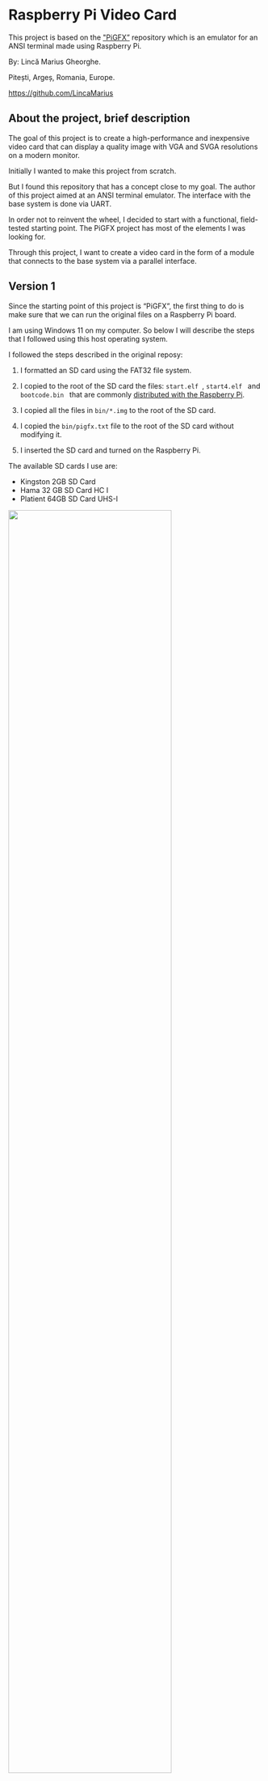 # Raspberry Pi Video Card
This project is based on the ["PiGFX”](https://github.com/fbergama/pigfx) repository which is an emulator for an ANSI terminal made using Raspberry Pi.

By: Lincă Marius Gheorghe.

Pitești, Argeș, Romania, Europe.

https://github.com/LincaMarius

## About the project, brief description
The goal of this project is to create a high-performance and inexpensive video card that can display a quality image with VGA and SVGA resolutions on a modern monitor.

Initially I wanted to make this project from scratch.

But I found this repository that has a concept close to my goal. The author of this project aimed at an ANSI terminal emulator. The interface with the base system is done via UART.

In order not to reinvent the wheel, I decided to start with a functional, field-tested starting point. The PiGFX project has most of the elements I was looking for.

Through this project, I want to create a video card in the form of a module that connects to the base system via a parallel interface.

## Version 1
Since the starting point of this project is “PiGFX”, the first thing to do is make sure that we can run the original files on a Raspberry Pi board.

I am using Windows 11 on my computer. So below I will describe the steps that I followed using this host operating system.

I followed the steps described in the original reposy:

1. I formatted an SD card using the FAT32 file system.

2. I copied to the root of the SD card the files: ```start.elf ```, ```start4.elf ``` and ```bootcode.bin ``` that are commonly [distributed with the Raspberry Pi](https://github.com/raspberrypi/firmware/tree/master/boot).

3. I copied all the files in ```bin/*.img``` to the root of the SD card.

4. I copied the ```bin/pigfx.txt``` file to the root of the SD card without modifying it.

5. I inserted the SD card and turned on the Raspberry Pi.

The available SD cards I use are:
- Kingston 2GB SD Card
- Hama 32 GB SD Card HC I
- Platient 64GB SD Card UHS-I




<img src="doc/scr1.jpg" width="80%" />

PiGFX is a bare metal kernel for the Raspberry Pi that implements a basic ANSI
terminal emulator with the additional support of some primitive graphics
functions. It can be driven by pushing characters to the raspi UART. Additional
functions like changing text color, moving the cursor or clear the screen can
be invoked via ANSI escape codes.  The result is that you can easily add an
HDMI display output to your embedded project without the hassle of directly
generate the video signal.

This work is inspired by [Spencer's
project](https://hackaday.io/project/9567-5-graphics-card-for-homebrew-z80)
that aims to create a cheap graphics card and keyboard interface to its
homebrew Z80 computer. PiGFX has the advantage of removing the fuss of having a
full-featured Linux system running on your raspi. This dramatically decreases
the boot time, lets the system be more customizable and, of course, adds a lot
of fun :) 

*UPDATE*: Thanks to the [uspi](https://github.com/rsta2/uspi) bare-metal USB
driver PiGFX now support an external USB keyboard as input device. Anything
typed will be automatically sent to raspi UART Tx0 (pin 8, GPIO 14).

*UPDATE*: (2018 Nov. by F. Pierot) Added display modes, fonts, tabulation set... See [2018 Nov. modifications](README_ADD.md).

*UPDATE*: (2020 by Ch. Lehner) Added new graphic features and configurable baudrate. Fixed some bugs. Ported to Raspberry Pi 2, 3 and 4. Also included the ability to read a config file on the SD card. Also added support for PS/2 keyboards.

By now this is a work in progress with a minimum set of features implemented so
expect that more functionalities will be added from time to time.

PiGFX should be working on all Pi models from generation 1 to generation 4. However there is no USB support on the model 4. It's tested on the following models:

- Pi Zero
- Pi Zero W
- Pi B
- Pi B+
- Pi 2B
- Pi 3B
- Pi 4B


Here is a preliminary TODO list of what I plan to add in the future:

- ✔ Add support for USB or Ps2 keyboard
- ✔ Add some graphics primitives like lines
- ✔ Add some more graphics primitives (circles, rectangles etc.)
- ✔ Let the resolution being configurable without recompiling
- ✔ Port to Raspberry Pi Generation 2/3/4
- ✔ Load configuration from SD card
- ✔ Support for PS/2 keyboard
- ✔ Implement some kind of sprite handling with collision detection
- Implement double buffering
- Load bitmap fonts directly from the SD card
- Implement a 8bit interface
- Support for USB / PS/2 Mouse

## How to run

1. Format an SD-card: you need one 1 GB partition using the FAT or FAT32 system. 
Other formats won't boot, and a bigger size is useless. Avoid 64GB+ cards as 
they tend to cause problems to PI. A 32GB or 16GB card is ok as long as you 
format only 1 or 2 GB with FAT or FAT32.

2. Copy all ```bin/*.img``` to the root of the SD card along with the files
   ```start.elf```, ```start4.elf``` and ```bootcode.bin``` that are commonly [distributed with
the Raspberry Pi](https://github.com/raspberrypi/firmware/tree/master/boot).

3. Copy ```bin/pigfx.txt``` to the root of the SD card. Edit the file for your
   needs. If you have a config.txt on the SD card, delete it.

4. Insert the card and reboot the Pi.

As soon as your raspi is turned on, the boot screen and other informations 
should be displayed as a 640x480 @ 60hz video stream from the HDMI interface. 
After that, PiGFX awaits anything coming from the serial line. Any data
received from the UART is immediately displayed in a terminal-like fashion (ie.
it automatically scrolls once you reach the bottom of the screen, etc.).

You may need to reset your computer before PiGFX displays anything coming from it.
 
### Test inside QEMU

PiGFX can be emulated with [QEMU](http://wiki.qemu.org/Main_Page). Just
download/compile/install the [rpi Torlus
branch](https://github.com/Torlus/qemu/tree/rpi) and launch 

```
$ make run
```

in the PiGFX root folder.


## UART Physical connection

|Pin   | Function
|---   |---
|8     | UART Tx0 (GPIO 14).  Keyboard output
|10    | UART Rx0 (GPIO 15). Connect this pin to your device transmit pin.


***Note: Please be aware that all Raspberry Pi models accept levels between 0 and 3v3. Be sure to provide an appropriate level shifter to match your output***

UART communication expects the baudrate configured in pigfx.txt, 8 bit data, 1 bit
stop and no parity.


## PS/2 keyboard
Be aware that USB support is disabled, if a PS/2 keyboard is detected during boot. This increases boot time a lot.

### Physical connection to the Pi
This is the male connector at the keyboard cable.
<img src="doc/ps2.jpg" width="30%" />
<img src="doc/gpio.png" width="80%" />

Most keyboards seem to work if powered with 3.3V. However if your keyboard does not and needs 5V, make sure you use a bidirectional level shifter between the Raspberry Pi and your keyboard on data and clock. If you bring 5V to the GPIO you will destroy the Pi.

|PS/2 Pin |Pi Pin | Function
|-------  |-----  |---------
|1        |3      | PS/2 Data (GPIO 2)
|3        |9      | Ground
|4        |1      | Power to keyboard
|5        |5      | PS/2 Clock (GPIO 3)

## Terminal ANSI Codes

The following escape sequences can be used to further control the terminal
behaviour

|Code                  | Command
|---                   | ---
| \ESC[?25l           | Cursor invisible
| \ESC[?25h           | Cursor visible
| \ESC[H              | Move to 0-0
| \ESC[s              | Save the cursor position 
| \ESC[u              | Move cursor to previously saved position 
| \ESC[-Row-;-Col-H   | Move to -Row-,-Col-
| \ESC[0K             | Clear from cursor to the end of the line
| \ESC[1K             | Clear from the beginning of the current line to the cursor 
| \ESC[2K             | Clear the whole line 
| \ESC[2J             | Clear the screen and move the cursor to 0-0 
| \ESC[-n-A           | Move the cursor up -n- lines
| \ESC[-n-B           | Move the cursor down -n- lines
| \ESC[-n-C           | Move the cursor forward -n- characters
| \ESC[-n-D           | Move the cursor backward -n- characters
| \ESC[0m             | Reset color attributes (white on black) 
| \ESC[38;5;-n-m      | Set foreground color to -n- (0-255) 
| \ESC[48;5;-n-m      | Set background color to -n- (0-255) 


Where ```\ESC``` is the binary character ```0x1B``` and ```-n-```,
```-Row-```, ```-Col-``` is any sequence of numeric characters like ```123```.

Additionally, PiGFX implements the following custom codes:


Code                              | Command
---                               | ---
| \ESC[#-x0-;-y0-;-x1-;-y1-l     | Draw a line from -x0-;-y0- to -x1-;-y1-
| \ESC[#-x0-;-y0-;-x1-;-y1-r     | Fill a rectangle with top-left corner at -x0-;-y0- and bottom-right at -x1-;-y1-

See [terminal_codes](doc/terminal_codes.txt) for a complete list of supported commands.

## Color palette

See [Here](https://en.wikipedia.org/wiki/File:Xterm_256color_chart.svg) for a
reference of the provided xterm color palette. This is the default palette used by PiGFX.

A RGB pixel can be converted to this palette by the following formula:

Pixel = 16 + (round(R / 255 * 5) * 36) + (round(G / 255 * 5) * 6) + round(B / 255 * 5)

Using a different color palette is possible. It can be switched with a control code, see [terminal_codes](doc/terminal_codes.txt).

Possible palettes are Xterm, VGA and C64. PiGFX always uses 256 colors, so the unused colors in a palette remain black.

It's also possible to load a custom color palette with a specific control code.

## Bitmap handling
A maximum of 128 bitmaps can be loaded to the PiGFX, either as list of binary pixels, list of ASCII decimal encoded pixels or list of ASCII hex encoded pixels. All of these can be RLE compressed. Loaded bitmaps can then be put onto the background. A transparent color can be specified before drawing a bitmap, these pixels won't be drawn in transparent mode. RLE compression expects a list of 2 values: first one is the pixel color, second one is the number of pixels to draw with this color.

See [terminal_codes](doc/terminal_codes.txt) for the specific commands.

There are a few examples in [this directory](sprite/sample). 

## Sprite handling

Once a bitmap is loaded, it can be used to draw a maximum of 256 sprites. A sprite is an object which is movable over the background. If a sprite is moved or removed, the previous background gets restored. If the sprite is manipulated by a bitmap or a different sprite, this state remains until it gets moved or removed. The sprite is then redrawn and the previous background restored. Moving a sprites, which is overlaped by another leads to artefacts.

Sprites can be drawn solid or with a transparent color. A drawn sprite keeps its settings (solid/transparent) and even the tranparent color until it gets removed.

Once a sprite is active, you should not manipulate or reload its bitmap source, otherwise the sprite changes to this new bitmap source if it gets moved.

Animations could be realized by redefining the sprite with a different bitmap source.

There's a [example](shapes/sample/anim_dinos.txt) for a moving dinosaur (after first loading them in hex or binary).

## Graphics performance

Since we have cache enabled now on the Pi, the speed is more or less the same on every model. In most cases it's probably faster to not enable DMA.

Graphics which are drawn on a multiple of 4 pixels x-position draw faster than on a multiple of 2 or 1. You will also get more speed if your image has a width of a multiple of 4. Drawing solid is faster than drawing transparent.

This is a table that shows the time for drawing a 400x300 pixel image on different x-positions. This is an example for getting an idea.

|Pi Gen.  |Aligned 4 px |Aligned 2 px |unaligned |DMA enabled
|-------  |------------ |------------ |--------- |-----------
|1 (zero) |4.7ms        |9.3ms        |10.5ms    |3.9ms
|2        |1.9ms        |2.1ms        |2.6ms     |5.2ms
|3        |2.2ms        |2.7ms        |3.8ms     |5.2ms
|4        |0.9ms        |1.6ms        |3.3ms     |4.9ms

## Collision detection

At the time a sprite is defined, the borders of the sprite are used for detecting collisions with other sprites, so this is always a rectangle. A collision is reported if 2 sprites touch or overlap. Collisions with lower sprite indexes are detected first.

Collision detection takes place at the time a sprite is defined or moved. This sprite is checked against all other active sprites. All detected collisions are reported.

A collision is reported as a keyboard input with this syntax: \ESC[#-idx1-;-idx2-c where -idx1- is the sprite index you just defined or moved and -idx2- is the sprite it collides with.

## Compiling on Mac / Linux

To compile you will need to install a GNU ARM cross compiler toolchain and
ensure that  ```arm-none-eabi-gcc```, ```arm-none-eabi-as```
```arm-none-eabi-ld``` and ```arm-none-eabi-objcopy``` are in your PATH.

At this point, just run:

```
$ ./makeall
```

in the PiGFX root directory. The project should compile with the 2019 version
of the toolchain.


## Compiling on Windows

To compile you will need to install a [GNU ARM cross compiler toolchain](https://developer.arm.com/tools-and-software/open-source-software/developer-tools/gnu-toolchain/gnu-rm/downloads) and
ensure that  ```arm-none-eabi-gcc```, ```arm-none-eabi-as```
```arm-none-eabi-ld``` and ```arm-none-eabi-objcopy``` are in your PATH.

You'll also need the [git executable git.exe](https://git-scm.com/download/win) in your PATH.

At this point, just run:

```
> makeall
```

## License

The MIT License (MIT)

Copyright (c) 2016-2020 Filippo Bergamasco.

Permission is hereby granted, free of charge, to any person obtaining a copy
of this software and associated documentation files (the "Software"), to deal
in the Software without restriction, including without limitation the rights
to use, copy, modify, merge, publish, distribute, sublicense, and/or sell
copies of the Software, and to permit persons to whom the Software is
furnished to do so, subject to the following conditions:

The above copyright notice and this permission notice shall be included in
all copies or substantial portions of the Software.

THE SOFTWARE IS PROVIDED "AS IS", WITHOUT WARRANTY OF ANY KIND, EXPRESS OR
IMPLIED, INCLUDING BUT NOT LIMITED TO THE WARRANTIES OF MERCHANTABILITY,
FITNESS FOR A PARTICULAR PURPOSE AND NONINFRINGEMENT. IN NO EVENT SHALL THE
AUTHORS OR COPYRIGHT HOLDERS BE LIABLE FOR ANY CLAIM, DAMAGES OR OTHER
LIABILITY, WHETHER IN AN ACTION OF CONTRACT, TORT OR OTHERWISE, ARISING FROM,
OUT OF OR IN CONNECTION WITH THE SOFTWARE OR THE USE OR OTHER DEALINGS IN
THE SOFTWARE.
